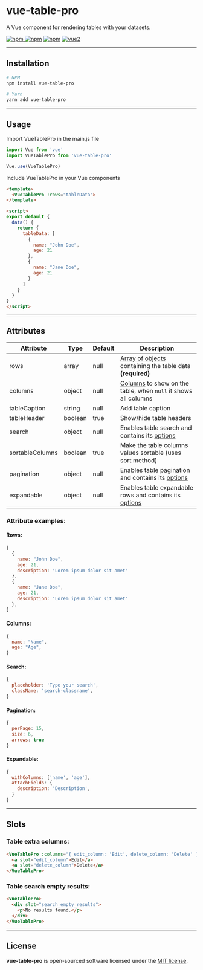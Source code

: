 # vue-table-pro

A Vue component for rendering tables with your datasets.

[![npm](https://img.shields.io/npm/v/vue-table-pro.svg) ![npm](https://img.shields.io/npm/dt/vue-table-pro.svg)](https://www.npmjs.com/package/vue-table-pro)
[![npm](https://img.shields.io/npm/l/vue-table-pro.svg)](https://github.com/jfrosorio/vueTablePro/blob/master/LICENSE)
[![vue2](https://img.shields.io/badge/vue-2.x-brightgreen.svg)](https://vuejs.org/)

---

## Installation
```bash
# NPM
npm install vue-table-pro

# Yarn
yarn add vue-table-pro
```

---

## Usage
Import VueTablePro in the main.js file
```javascript
import Vue from 'vue'
import VueTablePro from 'vue-table-pro'

Vue.use(VueTablePro)
```

Include VueTablePro in your Vue components
```html
<template>
  <VueTablePro :rows="tableData">
</template>

<script>
export default {
  data() {
    return {
      tableData: [
        {
          name: "John Doe",
          age: 21
        },
        {
          name: "Jane Doe",
          age: 21
        }
      ]
    }
  }
}
</script>
```

---

## Attributes
| Attribute 		  | Type  	  | Default 	| Description 														                                      |
|-----------		  |-------	  |---------	|-------------														                                      |
| rows      		  | array     | null    	| [Array of objects](#rows) containing the table data **(required)** 		         |
| columns       	| object    | null      | [Columns](#columns) to show on the table, when `null` it shows all columns	    |
| tableCaption  	| string    | null      | Add table caption            										                               |
| tableHeader   	| boolean   | true      | Show/hide table headers       									                               |
| search        	| object    | null      | Enables table search and contains its [options](#search)						            |
| sortableColumns | boolean   | true      | Make the table columns values sortable (uses sort method)			                  |
| pagination   		| object    | null      | Enables table pagination and contains its [options](#pagination)			           |
| expandable   		| object    | null      | Enables table expandable rows and contains its [options](#expandable) 			     |

### Attribute examples:
<a name="rows"></a>
#### Rows:
```javascript
[
  {
    name: "John Doe",
    age: 21,
    description: "Lorem ipsum dolor sit amet"
  },
  {
    name: "Jane Doe",
    age: 21,
    description: "Lorem ipsum dolor sit amet"
  },
]
```

<a name="columns"></a>
#### Columns:
```javascript
{
  name: "Name",
  age: "Age",
}
```

<a name="search"></a>
#### Search:
```javascript
{
  placeholder: 'Type your search',
  className: 'search-classname',
}
```

<a name="pagination"></a>
#### Pagination:
```javascript
{
  perPage: 15,
  size: 6,
  arrows: true
}
```

<a name="expandable"></a>
#### Expandable:
```javascript
{
  withColumns: ['name', 'age'],
  attachFields: {
    description: 'Description',
  }
}
```


---

## Slots
### Table extra columns:
```html
<VueTablePro :columns="{ edit_column: 'Edit', delete_column: 'Delete' }">
  <a slot="edit_column">Edit</a>
  <a slot="delete_column">Delete</a>
</VueTablePro>
```

### Table search empty results:
```html
<VueTablePro>
  <div slot="search_empty_results">
    <p>No results found.</p>
  </div>
</VueTablePro>
```

---

## License

**vue-table-pro** is open-sourced software licensed under the [MIT license](https://opensource.org/licenses/MIT).